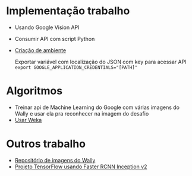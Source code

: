 # Implementação trabalho
* Usando Google Vision API
* Consumir API com script Python
* [Criação de ambiente](https://cloud.google.com/vision/docs/libraries#client-libraries-install-python)

  Exportar variável com localização do JSON com key para acessar API  
  `export GOOGLE_APPLICATION_CREDENTIALS="[PATH]"`

# Algoritmos
* Treinar api de Machine Learning do Google com várias imagens do Wally e usar ela pra reconhecer na imagem do desafio
* [Usar Weka](https://www.cs.waikato.ac.nz/ml/weka/)

# Outros trabalho
* [Repositório de imagens do Wally](https://github.com/vc1492a/Hey-Waldo)
* [Projeto TensorFlow usando Faster RCNN Inception v2](https://github.com/tadejmagajna/HereIsWally)
